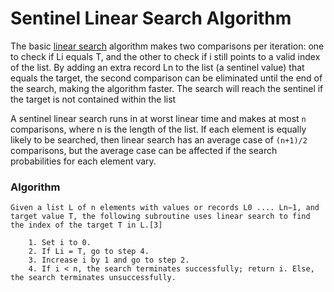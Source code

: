 # Sentinel Linear Search Algorithm
The basic [linear search](https://github.com/kameshwarnayak/the-algorithm-archive/tree/main/search-algorithms/linear-search) algorithm makes two comparisons per iteration: one to check if Li equals T, and the other to check if i still points to a valid index of the list. By adding an extra record Ln to the list (a sentinel value) that equals the target, the second comparison can be eliminated until the end of the search, making the algorithm faster. The search will reach the sentinel if the target is not contained within the list

A sentinel linear search runs in at worst linear time and makes at most `n` comparisons, where n is the length of the list. If each element is equally likely to be searched, then linear search has an average case of 
`(n+1)/2` comparisons, but the average case can be affected if the search probabilities for each element vary.

### Algorithm

```
Given a list L of n elements with values or records L0 .... Ln−1, and target value T, the following subroutine uses linear search to find the index of the target T in L.[3]

    1. Set i to 0.
    2. If Li = T, go to step 4.
    3. Increase i by 1 and go to step 2.
    4. If i < n, the search terminates successfully; return i. Else, the search terminates unsuccessfully.
```

